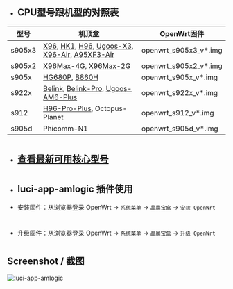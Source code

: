 - ## CPU型号跟机型的对照表

| 型号  | 机顶盒 | OpenWrt固件 |
| ---- | ---- | ---- |
| s905x3 | [X96](https://tokopedia.link/uMaH09s41db), [HK1](https://tokopedia.link/xhWeQgTuwfb), [H96](https://tokopedia.link/KuWvwoYuwfb), [Ugoos-X3](https://tokopedia.link/duoIXZpdGgb), [X96-Air](https://tokopedia.link/5WHiETbdGgb), [A95XF3-Air](https://tokopedia.link/ByBL45jdGgb) | openwrt_s905x3_v*.img |
| s905x2 | [X96Max-4G](https://tokopedia.link/HcfLaRzjqeb), [X96Max-2G](https://tokopedia.link/ro207Hsjqeb) | openwrt_s905x2_v*.img |
| s905x | [HG680P](https://tokopedia.link/HbrIbqQcGgb), [B860H](https://tokopedia.link/hnXvHn5uwfb) | openwrt_s905x_v*.img |
| s922x | [Belink](https://tokopedia.link/RAgZmOM41db), [Belink-Pro](https://tokopedia.link/sfTHlfS41db), [Ugoos-AM6-Plus](https://tokopedia.link/pHGKXuV41db) | openwrt_s922x_v*.img |
| s912 | [H96-Pro-Plus](https://tokopedia.link/jb42fsBdGgb), Octopus-Planet | openwrt_s912_v*.img |
| s905d | Phicomm-N1 | openwrt_s905d_v*.img |


#
#

- ## [查看最新可用核心型号](https://github.com/281677160/openwrt-package/tree/kernel/kernel)

#
#

- ## luci-app-amlogic 插件使用

- 安装固件：从浏览器登录 OpenWrt  → `系统菜单` → `晶晨宝盒` → `安装 OpenWrt`
#
- 升级固件：从浏览器登录 OpenWrt  → `系统菜单` → `晶晨宝盒` → `升级 OpenWrt`
#

## Screenshot / 截图

![luci-app-amlogic](https://user-images.githubusercontent.com/68696949/121277810-f9ebd800-c903-11eb-9bf4-7c2b11f9a1d3.gif)
